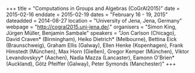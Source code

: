 +++
title = "Computations in Groups and Algebras (CoGrAl2015)"
date = 2015-02-16
enddate = 2015-02-19
dates = "February 16 - 19, 2015"
dateadded = 2014-08-27
location = "University of Jena, Jena, Germany"
webpage = "http://cogral2015.uni-jena.de/."
organisers = "Simon King, Jürgen Müller, Benjamin Sambale"
speakers = "Jon Carlson (Chicago), David Craven* (Birmingham), Heiko Dietrich* (Melbourne), Bettina Eick (Braunschweig), Graham Ellis (Galway), Ellen Henke (Kopenhagen), Frank Himstedt (München), Max Horn (Gießen), Gregor Kemper (München), Viktor Levandovskyy* (Aachen), Nadia Mazza (Lancaster), Eamonn O'Brien* (Auckland), Götz Pfeiffer (Galway), Peter Symonds (Manchester)"
+++
